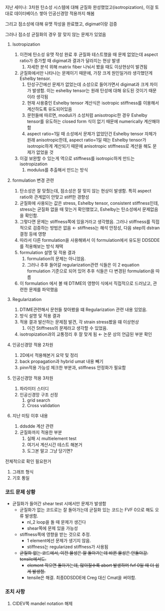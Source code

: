  

지난 세미나: 3차원 탄소성 시스템에 대해 균질화 완성했었고(isotropization), 이걸 토대로 데이터베이스 쌓아 인공신경망 적용까지 해봄

그리고 점소성에 대해 유맷 작성을 완료했고, digimat이랑 검증

그러나 점소성 균질화의 경우 잘 맞지 않는 문제가 있었음

  

1. Isotropization
    1. 이전에 탄소성 유맷 작성 완료 후 균질화 테스트했을 때 문제 없었는데 aspect ratio가 증가할 때 digimat과 결과가 달라지는 현상 발생
        1. 자세한 분석 위해 matrix fiber 나눠서 봤을 때도 이상현상이 발견됨
    2. 균질화에서만 나타나는 문제이기 때문에, 가장 크게 원인일거라 생각했던게 Eshelby tensor.
        1. 탄성구간에선 문제가 없었는데 소성으로 들어가면서 digimat과 크게 차이가 발생함. 이는 eshelby tensor는 원래 탄성에 대해 유도된 것이기 때문이라 생각됨
        2. 현재 사용중인 Eshelby tensor 계산식은 isotropic stiffness를 이용해서 계산하도록 유도되어있음
        3. 문헌들에 따르면, moduli가 소성처럼 anisotropic한 경우 Eshelby tensor를 유도하는 closed form 식이 없기 때문에 numerically 계산해야 함
        4. aspect ratio=1일 때 소성에서 문제가 없었던건 Eshelby tensor 자체가 원래 anisotropic한데, aspect ratio=1일 때는 Eshelby tensor가 isotropic하게 계산되기 때문에 anisotropic stiffness로 계산을 해도 문제가 없었을 것
    3. 이걸 보완할 수 있는게 역으로 stiffness를 isotropic하게 만드는 isotropization
        1. modulus를 추출해서 만드는 방식
2. formulation 변경 관련
    1. 탄소성은 잘 맞췄는데, 점소성은 잘 맞지 않는 현상이 발생함. 특히 aspect ratio와 관계없이 안맞고 stiff한 경향성
    2. 균질화에 사용되는 값은 stress, Eshelby tensor, consistent stiffness인데, stress는 균질화 없을 때 맞는거 확인했었고, Eshelby는 탄소성에서 문제없음을 확인함.
    3. 그렇다면 문제는 stiffness쪽에 있을거라고 생각했음. 그러나 stiffness를 직접적으로 검증하는 방법은 없음 ← stiffness는 해석 안정성, 다음 step의 dstran 결정 등에 영향
    4. 따라서 다른 formulation을 사용해봐서 이 formulation에서 유도된 DDSDDE를 적용해보는 방식 채택
    5. formulation 설명 및 적용 결과
        1. formulation의 문제는 아니었음.
        2. 그러나 추후 들어갈 regularization관련 식들은 이 2 equation formulation 기준으로 되어 있어 추후 식들은 다 변경된 formulation을 따름
    6. 이 formulation 에서 볼 때 DTIME의 영향이 식에서 직접적으로 드러났고, 관련한 문제를 파악했음
3. Regularization
    1. DTIME관련해서 문헌들 찾아봤을 떄 Regularization 관련 내용 있었음.
    2. 방식 설명 및 적용 결과
    3. 적용 결과 발산하는 문제점 발견, 각 strain stress봤을 떄 이상현상
        1. 이건 Stiffness의 문제라고 생각할 수 있었음.
    4. isotropization과의 교통정리 후 잘 맞게 됨 ← 논문 상의 언급된 부분 확인  
          
        
4. 인공신경망 적용 2차원
    1. 2D에서 적용해본거 요약 및 정리
    2. back propagation과 hybrid umat 내용 빼기
    3. pinn적용 가능성 체크한 부분과, stiffness 안정화가 필요함
5. 인공신경망 적용 3차원
    1. 파라미터 스터디
    2. 인공신경망 구조 선정
        1. grid search
        2. Cross validation
6. 지난 미팅 이후 내용
    1. ddsdde 계산 관련
    2. 균질화까지 적용한 부분
        1. 실패 시 multielement test
        2. 여기서 계산시간 테스트 해본거
        3. 도그본 말고 그냥 당기면?

  

전체적으로 확인 필요한거

1. 그래프 형식
2. 기호 통일

  

  

  

  

### 코드 문제 상황

- 균질화가 들어간 shear test 시에서만 문제가 발생함
    - 균질화가 없는 코드로는 잘 돌아가는데 균질화 있는 코드는 FVF 0으로 해도 오류 발생함.
        - nl_2 loop을 돌 때 문제가 생긴다
        - shear쪽에 문제 있을 가능성
    - stiffness쪽에 영향을 받는 것으로 추정.
        - 1 element에선 문제가 생기지 않음.
        - stiffness는 regularized stiffness가 사용됨
    - ~~균질화 없는 코드에서, 이전 물성은 잘 돌아가는데 바뀐 물성은 안돌아감. tensile에서도.~~
        - ~~element 작으면 돌아가는데, 많아질수록 abort 발생하며 fvf 0일 때 더 쉽게 발생함.~~
        - tensile은 해결. 최종DDSDDE에 Creg 대신 Cmat을 써야함.

  

### 조치 사항

1. CIDEV쪽 mandel notation 해제